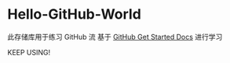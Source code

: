 # Hello-GitHub-World
此存储库用于练习 GitHub 流
基于 [GitHub Get Started Docs](https://docs.github.com/zh/get-started/start-your-journey/hello-world) 进行学习

KEEP USING!
